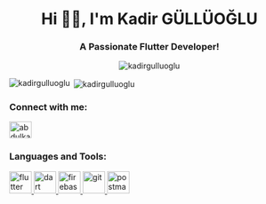 <h1 align="center">Hi 👋🏼, I'm Kadir GÜLLÜOĞLU</h1>
<h3 align="center">A Passionate Flutter Developer!</h3>

<p align="center"> <img src="https://komarev.com/ghpvc/?username=kadirgulluoglu&label=Profile%20views&color=f2cd98&style=flat" alt="kadirgulluoglu" /> </p>


<p><img align="left" src="https://github-readme-stats.vercel.app/api/top-langs?username=kadirgulluoglu&show_icons=true&theme=dark&locale=en&layout=compact" alt="kadirgulluoglu" /></p>

<p>&nbsp;<img align="center" src="https://github-readme-stats.vercel.app/api?username=kadirgulluoglu&show_icons=true&theme=dark&locale=en" alt="kadirgulluoglu" /></p>




<h3 align="left">Connect with me:</h3>
<p align="left">
<a href="https://linkedin.com/in/abdulkadirgulluoglu" target="blank"><img align="center" src="https://raw.githubusercontent.com/rahuldkjain/github-profile-readme-generator/master/src/images/icons/Social/linked-in-alt.svg" alt="abdulkadirgulluoglu" height="30" width="40" /></a>
</p>

<h3 align="left">Languages and Tools:</h3>

<p align="left">
  </a> <a href="https://flutter.dev" target="_blank" rel="noreferrer"> <img src="https://www.vectorlogo.zone/logos/flutterio/flutterio-icon.svg" alt="flutter" width="40" height="40"/> </a> <a href="https://dart.dev" target="_blank" rel="noreferrer"> <img src="https://www.vectorlogo.zone/logos/dartlang/dartlang-icon.svg" alt="dart" width="40" height="40"/> </a> <a href="https://firebase.google.com/" target="_blank" rel="noreferrer"> <img src="https://www.vectorlogo.zone/logos/firebase/firebase-icon.svg" alt="firebase" width="40" height="40"/> <a href="https://git-scm.com/" target="_blank" rel="noreferrer"> <img src="https://www.vectorlogo.zone/logos/git-scm/git-scm-icon.svg" alt="git" width="40" height="40"/> </a> <a href="https://postman.com" target="_blank" rel="noreferrer"> <img src="https://www.vectorlogo.zone/logos/getpostman/getpostman-icon.svg" alt="postman" width="40" height="40"/> </a> </p>


